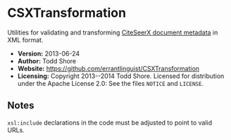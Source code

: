 CSXTransformation
========================

Utilities for validating and transforming [CiteSeerX document metadata](http://csxstatic.ist.psu.edu/about/data) in XML format.

* **Version:** 2013-06-24
* **Author:** Todd Shore
* **Website:**  https://github.com/errantlinguist/CSXTransformation
* **Licensing:** Copyright 2013--2014 Todd Shore. Licensed for distribution under the Apache License 2.0: See the files `NOTICE` and `LICENSE`.

Notes
--------------------------------------------------------------------------------
`xsl:include` declarations in the code must be adjusted to point to valid URLs.
